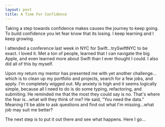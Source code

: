 ```yaml
---
layout: post
title: A Time For Confidence 
---
```


Taking a step towards confidence makes causes the journey to keep going. To build confidence you let fear know that its losing. I keep learning and I keep growing. 

I attended a conference last week in NYC for Swift...trySwiftNYC to be exact. I loved it. Met a ton of people, learned that I can navigate the big Apple, and even learned more about Swift than I ever thought I could. I also did all of this by myself. 

Upon my return my mentor has presented me with yet another challenge... which is to clean up my portfolio and projects, search for a few jobs, and apply. I'm completely wigged out. My anxiety is high and it seems logically simple, because all I need to do is do some typing, refactoring, and submiting. He reminded me that the most they could say is no. That's where the fear is...what will they think of me? He said, "You need the data." Meaning I'll be able to ask questions and find out what I'm missing...what job may suit me better? 

The next step is to put it out there and see what happens. Here I go...